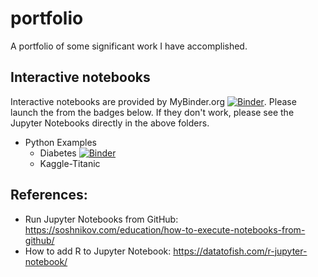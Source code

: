 # portfolio
A portfolio of some significant work I have accomplished.

## Interactive notebooks
Interactive notebooks are provided by MyBinder.org [![Binder](https://mybinder.org/badge_logo.svg)](https://mybinder.org/v2/gh/ChemGuy88/portfolio/HEAD). Please launch the from the badges below. If they don't work, please see the Jupyter Notebooks directly in the above folders.

- Python Examples
  - Diabetes [![Binder](https://mybinder.org/badge_logo.svg)](https://mybinder.org/v2/gh/ChemGuy88/portfolio/HEAD?labpath=https%3A%2F%2Fgithub.com%2FChemGuy88%2Fportfolio%2Fblob%2Fmain%2FPython%2520Examples%2FDiabetes%2Fnotebook.ipynb)
  - Kaggle-Titanic

## References:
- Run Jupyter Notebooks from GitHub: https://soshnikov.com/education/how-to-execute-notebooks-from-github/
- How to add R to Jupyter Notebook: https://datatofish.com/r-jupyter-notebook/
